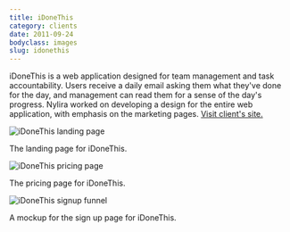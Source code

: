 ```yaml
---
title: iDoneThis
category: clients
date: 2011-09-24
bodyclass: images
slug: idonethis
---
```


iDoneThis is a web application designed for team management and task accountability. Users receive a daily email asking them what they've done for the day, and management can read them for a sense of the day's progress.  Nylira worked on developing a design for the entire web application, with emphasis on the marketing pages. [Visit client's site.](https://idonethis.com/)

<div class="figure">
  <img src="../assets/images/projects/idonethis-01.png" alt="iDoneThis landing page" />
  <div class="figcaption">
    <p>The landing page for iDoneThis.</p>
  </div>
</div>

<div class="figure">
  <img src="../assets/images/projects/idonethis-02.png" alt="iDoneThis pricing page" />
  <div class="figcaption">
    <p>The pricing page for iDoneThis.</p>
  </div>
</div>

<div class="figure">
  <img src="../assets/images/projects/idonethis-03.png" alt="iDoneThis signup funnel" />
  <div class="figcaption">
    <p>A mockup for the sign up page for iDoneThis.</p>
  </div>
</div>
